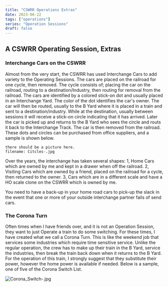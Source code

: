 ```yaml
---
title: "CSWRR Operations Extras"
date: 2023-06-22
tags: ["operations"]
series: "Operation Sessions"
draft: false
---
```


## A CSWRR Operating Session, Extras

### Interchange Cars on the CSWRR

Almost from the very start, the CSWRR has used Interchange Cars to add variety to the Operating Sessions.  The cars are placed on the railroad for one cycle, then removed. The cycle consists of; placing the car on the railroad, routing to a destination/Industry, then routing for removal from the railroad.  The cars are identified by a colored stick-on dot and usually placed in an Interchange Yard.  The color of the dot identifies the car's owner.  The car will then be routed, usually to the B Yard where it is placed in a train and sent to a destination/industry.  While at the destination, usually between sessions it will receive a stick-on circle indicating that it has arrived.  Later the car is picked up and returns to the B Yard who sees the circle and routs it back to the Interchange Track.  The car is then removed from the railroad.  These dots and circles can be purchased from office suppliers, and a sample is shown below. 

```
there should be a picture here.
filename: Citcles-.jpg
```

Over the years, the interchange has taken several shapes:  1, Home Cars which are owned by me and kept in a drawer when off the railroad.  2, Visiting Cars which are owned by a friend, placed on the railroad for a cycle, then returned to the owner.  3, Cars which are in a different scale and have a HO scale clone on the CSWRR which is owned by me. 

You need to have a back-up in your home road cars to pick-up the slack in the event that one or more of your outside interchange partner fails of send cars.

### The Corona Turn

Often times when I have friends over, and it is not an Operation Session, they want to just Operate a train to do some switching.  For these times, I have created what we call a Corona Turn.  This is like the weekend job that services some industries which require time sensitive service.  Unlike the regular operation, the crew has to make up their train in the B Yard, service the industries, then break the train back down when it returns to the B Yard.  For the operation of this train, I strongly suggest that they substitute their power, however the home power is available if needed.  Below is a sample, one of five of the Corona Switch List.

![Corona_Switch-.jpg](/images/Corona_Switch-.jpg)
